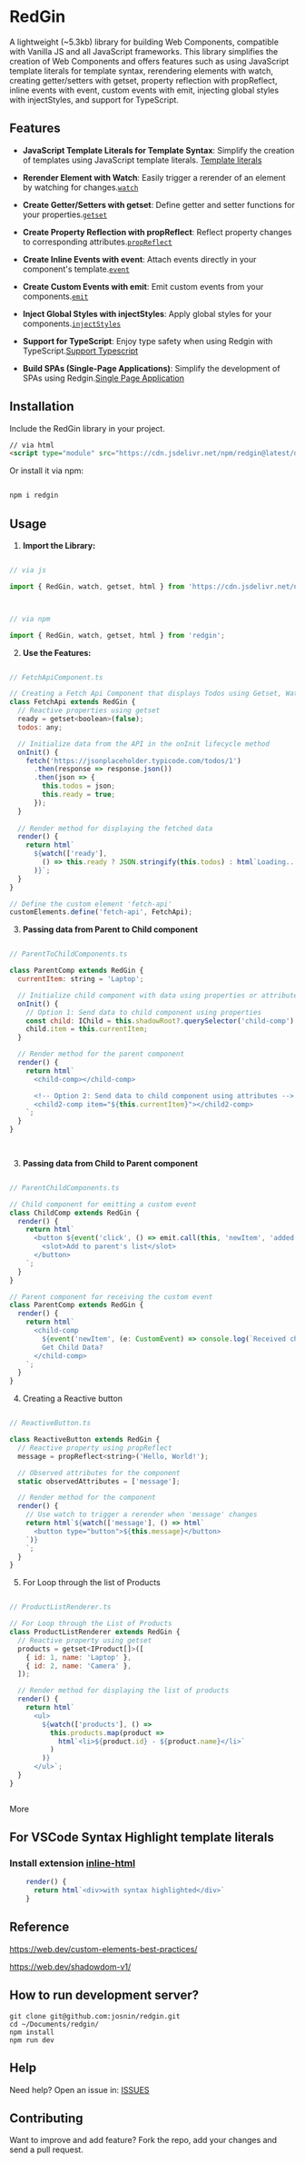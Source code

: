 # RedGin

A lightweight (~5.3kb) library for building Web Components, compatible with Vanilla JS and all JavaScript frameworks. This library simplifies the creation of Web Components and offers features such as using JavaScript template literals for template syntax, rerendering elements with watch, creating getter/setters with getset, property reflection with propReflect, inline events with event, custom events with emit, injecting global styles with injectStyles, and support for TypeScript.



## Features



- **JavaScript Template Literals for Template Syntax**: Simplify the creation of templates using JavaScript template literals. [Template literals](https://developer.mozilla.org/en-US/docs/Web/JavaScript/Reference/Template_literals)



- **Rerender Element with Watch**: Easily trigger a rerender of an element by watching for changes.[`watch`](https://stackblitz.com/edit/typescript-t3fqo8?file=sampleWatch.ts)



- **Create Getter/Setters with getset**: Define getter and setter functions for your properties.[`getset`](https://stackblitz.com/edit/typescript-t3fqo8?file=sampleWatch.ts)



- **Create Property Reflection with propReflect**: Reflect property changes to corresponding attributes.[`propReflect`](https://stackblitz.com/edit/typescript-hlms7u?file=index.html)



- **Create Inline Events with event**: Attach events directly in your component's template.[`event`](https://stackblitz.com/edit/typescript-t3fqo8?file=sampleWatch.ts)



- **Create Custom Events with emit**: Emit custom events from your components.[`emit`](https://stackblitz.com/edit/redgin-childtoparent?file=index.ts)



- **Inject Global Styles with injectStyles**: Apply global styles for your components.[`injectStyles`](https://stackblitz.com/edit/redgin-bootstrap?file=index.ts)



- **Support for TypeScript**: Enjoy type safety when using Redgin with TypeScript.[Support Typescript](https://stackblitz.com/edit/typescript-ue61k6?file=index.ts)




- **Build SPAs (Single-Page Applications)**: Simplify the development of SPAs using Redgin.[Single Page Application](https://stackblitz.com/edit/typescript-ezsw6j)

## Installation



Include the RedGin library in your project.


```html
// via html
<script type="module" src="https://cdn.jsdelivr.net/npm/redgin@latest/dist/redgin.min.js"></script>

```


Or install it via npm:



```bash

npm i redgin

```
## Usage



1. **Import the Library:**



```javascript

// via js

import { RedGin, watch, getset, html } from 'https://cdn.jsdelivr.net/npm/redgin@latest/dist/redgin.min.js';



// via npm

import { RedGin, watch, getset, html } from 'redgin';

```



2. **Use the Features:**



```javascript

// FetchApiComponent.ts

// Creating a Fetch Api Component that displays Todos using Getset, Watch
class FetchApi extends RedGin {
  // Reactive properties using getset
  ready = getset<boolean>(false);
  todos: any;

  // Initialize data from the API in the onInit lifecycle method
  onInit() {
    fetch('https://jsonplaceholder.typicode.com/todos/1')
      .then(response => response.json())
      .then(json => {
        this.todos = json;
        this.ready = true;
      });
  }
  
  // Render method for displaying the fetched data
  render() {       
    return html`
      ${watch(['ready'], 
        () => this.ready ? JSON.stringify(this.todos) : html`Loading...`
      )}`;
  }
}

// Define the custom element 'fetch-api'
customElements.define('fetch-api', FetchApi);

```


3. **Passing data from Parent to Child component**



```javascript

// ParentToChildComponents.ts

class ParentComp extends RedGin {
  currentItem: string = 'Laptop';

  // Initialize child component with data using properties or attributes
  onInit() {
    // Option 1: Send data to child component using properties     
    const child: IChild = this.shadowRoot?.querySelector('child-comp')!;
    child.item = this.currentItem;
  }

  // Render method for the parent component
  render() {       
    return html`
      <child-comp></child-comp>

      <!-- Option 2: Send data to child component using attributes -->
      <child2-comp item="${this.currentItem}"></child2-comp>
    `;
  }
}

 
```

3. **Passing data from Child to Parent component**
``` javascript

// ParentChildComponents.ts

// Child component for emitting a custom event
class ChildComp extends RedGin {
  render() {
    return html`
      <button ${event('click', () => emit.call(this, 'newItem', 'added New Item?'))}>
        <slot>Add to parent's list</slot>
      </button>
    `;
  }
}

// Parent component for receiving the custom event
class ParentComp extends RedGin {
  render() {
    return html`
      <child-comp 
        ${event('newItem', (e: CustomEvent) => console.log(`Received child data: ${e.detail}`))}>
        Get Child Data?
      </child-comp>
    `;
  }
}

```

4. Creating a Reactive button

```javascript

// ReactiveButton.ts

class ReactiveButton extends RedGin {
  // Reactive property using propReflect
  message = propReflect<string>('Hello, World!');

  // Observed attributes for the component
  static observedAttributes = ['message'];

  // Render method for the component
  render() {
    // Use watch to trigger a rerender when 'message' changes
    return html`${watch(['message'], () => html`
      <button type="button">${this.message}</button>
    `)}
    `;
  }
} 

```

5. For Loop through the list of Products
``` javascript

// ProductListRenderer.ts

// For Loop through the List of Products
class ProductListRenderer extends RedGin {
  // Reactive property using getset
  products = getset<IProduct[]>([
    { id: 1, name: 'Laptop' },
    { id: 2, name: 'Camera' },
  ]);

  // Render method for displaying the list of products
  render() {       
    return html` 
      <ul>
        ${watch(['products'], () => 
          this.products.map(product => 
            html`<li>${product.id} - ${product.name}</li>`
          )
        )}
      </ul>`;
  }
}



```
More






## For VSCode Syntax Highlight template literals

### Install extension [inline-html](https://marketplace.visualstudio.com/items?itemName=pushqrdx.inline-html)

```js
    render() {
      return html`<div>with syntax highlighted</div>`
    }
```



## Reference
https://web.dev/custom-elements-best-practices/

https://web.dev/shadowdom-v1/


## How to run development server?
```
git clone git@github.com:josnin/redgin.git
cd ~/Documents/redgin/
npm install
npm run dev
```

## Help

Need help? Open an issue in: [ISSUES](https://github.com/josnin/redgin/issues)


## Contributing
Want to improve and add feature? Fork the repo, add your changes and send a pull request.
